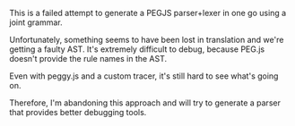 This is a failed attempt to generate a PEGJS parser+lexer in one go
using a joint grammar.

Unfortunately, something seems to have been lost in translation
and we're getting a faulty AST. It's extremely difficult to debug, 
because PEG.js doesn't provide the rule names in the AST.

Even with peggy.js and a custom tracer, it's still hard to see what's 
going on.

Therefore, I'm abandoning this approach and will try to generate
a parser that provides better debugging tools.